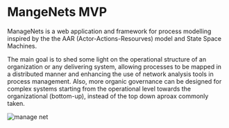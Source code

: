 # MangeNets MVP

ManageNets is a web application and framework for process modelling inspired by the the AAR (Actor-Actions-Resourves)
model and State Space Machines.

The main goal is to shed some light on the operational structure of an organization or any delivering system, allowing processes
to be mapped in a distributed manner and enhancing the use of network analysis tools in process management. Also, more organic governance
can be designed for complex systems starting from the operational level towards the organizational (bottom-up), instead of the
top down aproax commonly taken.


![manage net](repo_images/NetworkExample-OperationalView.png)